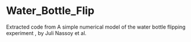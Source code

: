 # Water_Bottle_Flip
Extracted code from A simple numerical model of the water bottle flipping experiment , by Juli Nassoy et al. 
